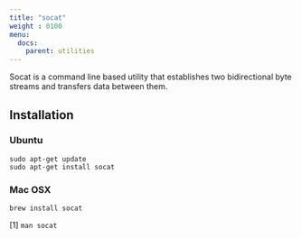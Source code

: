 ```yaml
---
title: "socat"
weight : 0100
menu:
  docs:
    parent: utilities
---
```


Socat is a command line based utility that establishes two bidirectional byte streams and transfers data between them.



## Installation

### Ubuntu

```
sudo apt-get update
sudo apt-get install socat
```

### Mac OSX

```
brew install socat
```

<a name="socat-man">[1]</a> `man socat`
